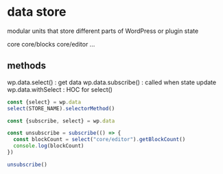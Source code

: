 # data store
modular units that store different parts of WordPress or plugin state

core
core/blocks
core/editor
...

## methods
wp.data.select() : get data
wp.data.subscribe() : called when state update
wp.data.withSelect : HOC for select()

```js
const {select} = wp.data
select(STORE_NAME).selectorMethod()
```

```js
const {subscribe, select} = wp.data

const unsubscribe = subscribe(() => {
  const blockCount = select("core/editor").getBlockCount()
  console.log(blockCount)
})

unsubscribe()

```










